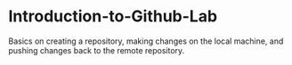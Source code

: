 # Introduction-to-Github-Lab
Basics on creating a repository, making changes on the local machine, and pushing changes back to the remote repository.
